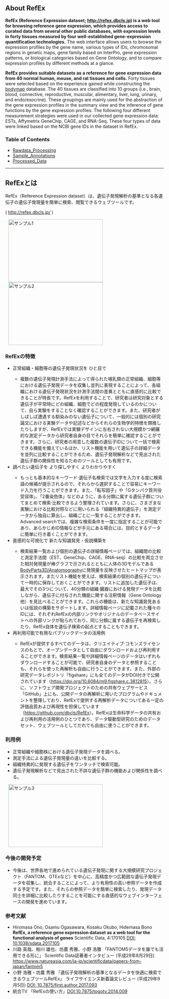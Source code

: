 ## About RefEx
<p><strong>RefEx (Reference Expression dataset; <a href="http://refex.dbcls.jp">http://refex.dbcls.jp</a>) is a web tool for browsing reference gene expression, which provides access to curated data from several other public databases, with expression levels in forty tissues measured by four well-established gene-expression quantification technologies.</strong> The web interface allows users to browse the expression profiles by the gene name, various types of IDs, chromosomal regions in genetic maps, gene family based on InterPro, gene expression patterns, or biological categories based on Gene Ontology, and to compare expression profiles by different methods at a glance. </p>
<p><strong>RefEx provides suitable datasets as a reference for gene expression data from 40 normal human, mouse, and rat tissues and cells.</strong> Forty tissues were selected based on the experience gained while constructing the <a href="http://dx.doi.org/10.1093/nar/gkj137" target="_blank">bodymap</a> database. The 40 tissues are classified into 10 groups (i.e., brain, blood, connective, reproductive, muscular, alimentary, liver, lung, urinary, and endo/exocrine). These groupings are mainly used for the abstraction of the gene expression profiles in the summary view and the inference of gene functions by the gene expression profiles. The following four different measurement strategies were used in our collected gene expression data: ESTs, Affymetrix GeneChip, CAGE, and RNA-Seq. These four types of data were linked based on the NCBI gene IDs in the dataset in RefEx.</p>

### Table of Contents
- [Rawdata_Processing](https://github.com/hiromasaono/RefEx/tree/master/Rawdata_Processing)
- [Sample_Annotations](https://github.com/hiromasaono/RefEx/tree/master/Sample_Annotations)
- [Processed_Data](https://github.com/hiromasaono/RefEx/tree/master/Processed_Data)

---


<h2>RefExとは</h2>
	<p>RefEx（Reference Expression dataset）は、遺伝子発現解析の基準となる各遺伝子の遺伝子発現量を簡単に検索、閲覧できるウェブツールです。</p>
	<p>( <a title="http://refex.dbcls.jp/" href="http://refex.dbcls.jp/" target="_blank">http://refex.dbcls.jp/</a> )</p>
	<img src="http://dbcls.rois.ac.jp/wp-content/uploads/2014/05/RefEx1.png" alt="サンプル1" width="300" height="200" hspace="10" align="center"/><img src="http://dbcls.rois.ac.jp/wp-content/uploads/2014/05/RefEx2.png" alt="サンプル2"  width="300" height="200" hspace="10" align="center"/>
<h3>RefExの特徴</h3>
	<ul>
		<li>正常組織・細胞等の遺伝子発現状況を ひと目で</li>
			<ul>
				<li>複数の遺伝子発現計測手法によって得られた哺乳類の正常組織、細胞等における遺伝子発現データを収集し並列に表現することによって、各組織における遺伝子発現状況を計測手法間の差異とともに直感的に比較できることが特長です。RefExを利用することで、研究者は研究対象とする遺伝子が平常時にどの組織、細胞でどの程度発現しているのかについて、自ら実験をすることなく確認することができます。また、研究者がしばしば遭遇する馴染みのない遺伝子について、一般的には個別の研究論文における実験データや記述などからそれらの生物学的特徴を類推したりしますが、RefExでは実験デザインに左右されない大規模かつ網羅的な測定データから研究者自身の目でそれらを簡単に確認することができます。さらに、研究者の用意した複数の遺伝子IDについて一括で検索できる機能を備えているほか、リスト機能を用いて遺伝子の詳細データを並列に比較することができるため、遺伝子発現解析などで見出された遺伝子群の関係性を知るためのツールとしても有用です。</li>
			</ul>
		<li>調べたい遺伝子を より探しやすく よりわかりやすく</li>
			<ul>
				<li>もっとも基本的なキーワード·遺伝子名検索では文字を入力する度に検索語の候補が提示されるので、それらから選択することで容易にキーワード入力を行うことができます。また、「転写因子」や「Gタンパク質共役受容体」、「2番染色体」などのように、ある分類に属する遺伝子群についてまとめて検索·比較できるよう整理されています。さらに、さまざまな実験における比較対照などに用いられる『組織特異的遺伝子』を測定データから独自に算出し、組織ごとに一覧することができます。Advanced searchでは、複雑な検索条件を一度に指定することが可能であり、あらかじめID情報などが手元にある場合には、目的とするデータに簡単に行き着くことができます。</li>
			</ul>
		<li>直感的な可視化で 新たな知識発見・仮説構築を</li>
			<ul>
				<li>検索結果一覧および個別の遺伝子の詳細情報ページでは、組織間の比較と測定手法間（EST、GeneChip、CAGE、RNA-seq）の比較を両立させた相対発現量が棒グラフで示されるとともに人体の3Dモデルである<a href="http://lifesciencedb.jp/bp3d/">BodyParts3D/Anatomography</a>に発現量を反映させたヒートマップが表示されます。またリスト機能を使えば、検索結果の個別の遺伝子について一時的に保存しておくことができます。リストに追加した遺伝子は、最大でその3つについて、40分類の組織·臓器における発現データを比較しながら、遺伝子に付与された機能に関する注釈情報（Gene Ontology他）を見比べることができます。これらの機能は、新たな知識発見あるいは仮説の構築をサポートします。詳細情報ページに記載された種々のIDには、それぞれRefExの内部リンクやオリジナルのデータベースサイトへの外部リンクが貼られており、同じ分類に属する遺伝子を再検索したり、RefEx自体を遺伝子検索の起点とすることもできます。</li>
			</ul>
		<li>再利用可能で有用なパブリックデータの活用例</li>
			<ul>
				<li>RefExが提供するすべてのデータは、クリエイティブ·コモンズライセンスのもとで、オープンデータとして自由にダウンロードおよび再利用することができます。検索結果一覧や詳細情報ページのデータはいずれもダウンロードすることが可能で、研究者自身のデータと参照することも、それらを使った再解析も自由に行うことができます。また、外部の研究データレポジトリ「figshare」にも全てのデータがDOI付きで公開されています（<a href="https://doi.org/10.6084/m9.figshare.c.3812815" target="_blank">https://doi.org/10.6084/m9.figshare.c.3812815</a>）。さらに、ソフトウェア開発プロジェクトのための共有ウェブサービス「GitHub」上にも、公開データの再解析に用いたプログラムやドキュメントを整理しており、RefExで提供する再解析データについてある一定の評価品質および再現性を担保しています（<a href="https://github.com/dbcls/RefEx" target="_blank">https://github.com/dbcls/RefEx</a>）。RefExは生命科学データの共有および再利用の活用例のひとつであり、データ駆動型研究のためのデータセット、ウェブツールとしてだれでも自由に使うことができます。</li>
			</ul>
	</ul>
<h3>利用例</h3>
	<p>
	<ul>
		<li>正常組織や細胞株における遺伝子発現データを調べる｡</li>
		<li>測定手法による遺伝子発現量の違いを比較する｡</li>
		<li>組織特異的に発現する遺伝子をワンタッチで検索可能｡</li>
		<li>遺伝子発現解析などで見出された不詳な遺伝子群の機能および関係性を調べる｡</li>
	</ul>
	<img src="http://dbcls.rois.ac.jp/wp-content/uploads/2014/05/RefEx3.png" alt="サンプル3" width="300" height="200" hspace="10" align="center"/>
	<br clear="left">
	</p>
<h3>今後の開発予定</h3>
	<ul>
		<li>今後は、世界各地で進められている遺伝子発現に関する大規模研究プロジェクト（FANTOM、GTExなど）を中心に、高精度かつ広範囲な遺伝子発現データを収集し、統合することによって、より有用性の高い参照データを作成する予定です。また、それらの参照データを簡単に検索したり、発現データ同士を詳細に比較したりすることを可能にする直感的なウェブインターフェースの開発を進めています。</li>
</ul>
<h3>参考文献</h3>
<ul>
	<li>Hiromasa Ono, Osamu Ogasawara, Kosaku Okubo, Hidemasa Bono
<strong>RefEx, a reference gene expression dataset as a web tool for the functional analysis of genes</strong>
Scientific Data, 4:170105
<a target=_blank href="http://doi.org/10.1038/sdata.2017.105">DOI: 10.1038/sdata.2017.105</a></li>
	<li>川路 英哉、粕川 雄也、坊農 秀雅、小野 浩雅 「FANTOM5データを誰でも活用できる形に」 Scientific Data誌著者インタビュー (平成29年8月29日) 
<a href="https://www.natureasia.com/ja-jp/scientificdata/papers-from-japan/fantom5" target="_blank">https://www.natureasia.com/ja-jp/scientificdata/papers-from-japan/fantom5</a></li>
        <li>小野 浩雅・坊農 秀雅 「遺伝子発現解析の基準となるデータを快適に検索できるウェブツールRefEx」 ライフサイエンス新着論文レビュー (平成29年9月5日) 
<a href="http://doi.org/10.7875/first.author.2017.093" target="_blank">DOI: 10.7875/first.author.2017.093</a></li>
<li>統合TV 「RefExの使い方」<a href="http://doi.org/10.7875/togotv.2014.009" target="_blank">DOI:10.7875/togotv.2014.009</a></li>
</ul>
